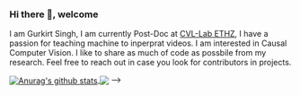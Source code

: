 ### Hi there 👋, welcome

I am Gurkirt Singh, I am currently Post-Doc at [CVL-Lab ETHZ](https://vision.ee.ethz.ch/), I have a passion for teaching machine to inperprat videos. I am interested in Causal Computer Vision. I like to share as much of code as possbile from my research. Feel free to reach out in case you look for contributors in projects.

<a href="https://github.com/IemProg/github-readme-stats">
  <img align="center" src="https://github-readme-stats.anuraghazra1.vercel.app/api?username=IemProg&show_icons=true&include_all_commits=true&theme=radical" alt="Anurag's github stats" />
</a>

<!-- <a href="https://github.com/IemProg/github-readme-stats">
  <!-- Change the `github-readme-stats.anuraghazra1.vercel.app` to `github-readme-stats.vercel.app`  -->
  <img align="center" src="https://github-readme-stats.anuraghazra1.vercel.app/api/top-langs/?username=IemProg&layout=compact&theme=radical" />
</a> -->



<!--
**gurkirt/gurkirt** is a ✨ _special_ ✨ repository because its `README.md` (this file) appears on your GitHub profile.

Here are some ideas to get you started:

- 🔭 I’m currently working on ...
- 🌱 I’m currently learning ...
- 👯 I’m looking to collaborate on ...
- 🤔 I’m looking for help with ...
- 💬 Ask me about ...
- 📫 How to reach me: ...
- 😄 Pronouns: ...
- ⚡ Fun fact: ...
-->
